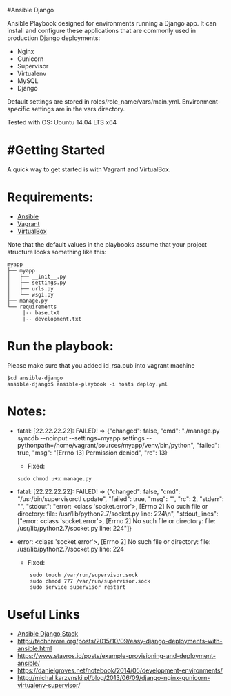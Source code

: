 #Ansible Django

Ansible Playbook designed for environments running a Django app. It can install and configure these applications that are commonly used in production Django deployments:

+ Nginx
+ Gunicorn
+ Supervisor
+ Virtualenv
+ MySQL
+ Django

Default settings are stored in roles/role_name/vars/main.yml. Environment-specific settings are in the vars directory.

Tested with OS: Ubuntu 14.04 LTS x64


#Getting Started
===============
A quick way to get started is with Vagrant and VirtualBox.

Requirements:
============
+ [Ansible](http://docs.ansible.com/ansible/intro_installation.html)
+ [Vagrant](https://www.vagrantup.com/downloads.html)
+ [VirtualBox](https://www.virtualbox.org/wiki/Downloads)


Note that the default values in the playbooks assume that your project structure looks something like this:
```
myapp
├── myapp
│   ├── __init__.py
│   ├── settings.py
│   ├── urls.py
│   └── wsgi.py
├── manage.py
└── requirements
     |-- base.txt
     |-- development.txt
```

Run the playbook:
=================
Please make sure that you added id_rsa.pub into vagrant machine
```
$cd ansible-django
ansible-django$ ansible-playbook -i hosts deploy.yml
```

Notes:
======

+ fatal: [22.22.22.22]: FAILED! => {"changed": false, "cmd": "./manage.py syncdb --noinput --settings=myapp.settings --pythonpath=/home/vagrant/sources/myapp/venv/bin/python", "failed": true, "msg": "[Errno 13] Permission denied", "rc": 13}

	- Fixed:
	```
	sudo chmod u+x manage.py
	```

+ fatal: [22.22.22.22]: FAILED! => {"changed": false, "cmd": "/usr/bin/supervisorctl update", "failed": true, "msg": "", "rc": 2, "stderr": "", "stdout": "error: <class 'socket.error'>, [Errno 2] No such file or directory: file: /usr/lib/python2.7/socket.py line: 224\n", "stdout_lines": ["error: <class 'socket.error'>, [Errno 2] No such file or directory: file: /usr/lib/python2.7/socket.py line: 224"]}
+ error: <class 'socket.error'>, [Errno 2] No such file or directory: file: /usr/lib/python2.7/socket.py line: 224

	- Fixed:
	```
		sudo touch /var/run/supervisor.sock
		sudo chmod 777 /var/run/supervisor.sock
		sudo service supervisor restart
	```

Useful Links
============
+ [Ansible Django Stack](https://github.com/jcalazan/ansible-django-stack/)
+ http://technivore.org/posts/2015/10/09/easy-django-deployments-with-ansible.html
+ https://www.stavros.io/posts/example-provisioning-and-deployment-ansible/
+ https://danielgroves.net/notebook/2014/05/development-environments/
+ http://michal.karzynski.pl/blog/2013/06/09/django-nginx-gunicorn-virtualenv-supervisor/
